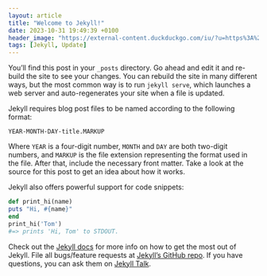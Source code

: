 ```yaml
---
layout: article
title: "Welcome to Jekyll!"
date: 2023-10-31 19:49:39 +0100
header_image: "https://external-content.duckduckgo.com/iu/?u=https%3A%2F%2Fmichael-kuehnel.de%2Fassets%2Fimg%2Fjekyll-logo.png&f=1&nofb=1&ipt=69d4b52c989255227545970c0590fe09b48b153574b2df61eca43d3dcba0e88e&ipo=images"
tags: [Jekyll, Update]
---
```


You’ll find this post in your `_posts` directory. Go ahead and edit it and re-build the site to see your changes. You can rebuild the site in many different ways, but the most common way is to run `jekyll serve`, which launches a web server and auto-regenerates your site when a file is updated.

Jekyll requires blog post files to be named according to the following format:

`YEAR-MONTH-DAY-title.MARKUP`

Where `YEAR` is a four-digit number, `MONTH` and `DAY` are both two-digit numbers, and `MARKUP` is the file extension representing the format used in the file. After that, include the necessary front matter. Take a look at the source for this post to get an idea about how it works.

Jekyll also offers powerful support for code snippets:

```ruby
def print_hi(name)
puts "Hi, #{name}"
end
print_hi('Tom')
#=> prints 'Hi, Tom' to STDOUT.
```

Check out the [Jekyll docs][jekyll-docs] for more info on how to get the most out of Jekyll. File all bugs/feature requests at [Jekyll’s GitHub repo][jekyll-gh]. If you have questions, you can ask them on [Jekyll Talk][jekyll-talk].

[jekyll-docs]: https://jekyllrb.com/docs/home
[jekyll-gh]: https://github.com/jekyll/jekyll
[jekyll-talk]: https://talk.jekyllrb.com/
